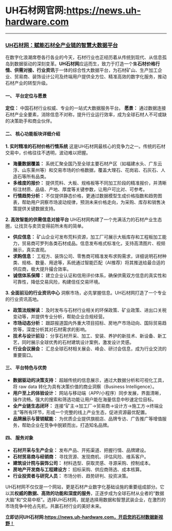 # UH石材网官网:https://news.uh-hardware.com
---

### **[UH石材网：赋能石材全产业链的智慧大数据平台](https://news.uh-hardware.com/)**

在数字化浪潮席卷各行各业的今天，石材行业也正经历着从传统到现代、从信息孤岛到数据驱动的深刻变革。**UH石材网**应运而生，致力于打造一个集**石材价格行情、供需对接、行业资讯**于一体的综合性大数据平台，为石材矿山、生产加工企业、贸易商、装饰设计公司及终端用户提供全方位、精准高效的数字化服务，推动石材产业的转型升级。

#### **一、 平台定位与愿景**

**定位：** 中国石材行业权威、专业的一站式大数据服务平台。
**愿景：** 通过数据连接石材产业全要素，消除信息不对称，提升行业运行效率，成为全球石材人不可或缺的决策助手和商业伙伴。

#### **二、 核心功能板块详细介绍**

**1. 实时精准的石材价格行情系统**
这是UH石材网最核心的竞争力之一。传统的石材交易中，价格往往不透明，波动难以把握。
*   **海量数据覆盖：** 系统汇聚全国乃至全球主要石材产区（如福建水头、广东云浮、山东莱州等）和交易市场的价格数据，覆盖大理石、花岗岩、石灰石、人造石等所有品类。
*   **多维度的报价：** 提供荒料、大板、规格板等不同加工阶段的精准报价，并清晰标注材质、品级、产地、厚度等关键参数，让用户可比对、可参考。
*   **行情趋势分析：** 不仅提供静态价格，更通过数据模型生成价格指数和趋势图表，帮助用户洞察市场波动规律，预测未来价格走向，为采购、库存和销售决策提供关键数据支持。

**2. 高效智能的供需信息对接平台**
UH石材网构建了一个充满活力的石材产业生态圈，让找货与卖货变得前所未有的简单。
*   **供应信息：** 矿山企业可发布荒料资源，加工厂可展示大板库存和工程板加工能力，贸易商可罗列各类石材成品。信息发布格式标准化，支持高清图片、视频展示，真实直观。
*   **求购信息：** 工程方、装饰公司、零售商可精准发布求购需求，详细说明石材种类、规格、数量、用途等，系统通过智能匹配（AI推荐）将其推送给最合适的供应商，极大提升撮合效率。
*   **诚信体系保障：** 建立企业认证和信用评价体系，确保供需双方信息的真实性和可靠性，降低交易风险，构建信任交易环境。

**3. 全面前沿的行业资讯中心**
洞察市场，必先掌握信息。UH石材网打造了一个专业的行业资讯高地。
*   **政策法规解读：** 及时发布与石材行业相关的环保政策、矿业政策、进出口关税变动等，并提供专业分析，帮助企业合规经营。
*   **市场动态分析：** 跟踪报道国内外重大项目招标、房地产市场动向、国际贸易趋势等，深度分析其对石材需求的影响。
*   **技术与设计前沿：** 分享石材开采、加工、安装、养护的新技术、新设备、新工艺，同时展示全球优秀的石材建筑设计案例，激发设计灵感。
*   **行业会议展会：** 汇总全球石材相关展会、峰会、研讨会信息，成为行业交流的重要窗口。

#### **三、 平台特色与优势**

*   **数据驱动的决策支持：** 超越传统的信息展示，通过大数据分析和可视化工具，将 raw data 转化为具有决策价值的商业洞察（Business Intelligence）。
*   **用户至上的体验设计：** 网站与移动端（APP/小程序）同步发展，界面清晰，操作流畅。强大的搜索和筛选功能让用户能在海量信息中秒速定位目标。
*   **全产业链生态闭环：** 连接“矿主→加工厂→贸易商→设计方→施工方→终端业主”等所有环节，形成一个完整的线上产业生态，促进资源最优配置。
*   **品牌展示与营销赋能：** 为优质企业提供旗舰店、品牌专访、广告推广等增值服务，帮助企业在竞争中脱颖而出，打造知名品牌。

#### **四、 服务对象**

*   **石材开采与生产企业：** 发布产品、开拓渠道、把握行情、品牌建设。
*   **石材贸易商与经销商：** 寻找货源、发现商机、评估风险、维系客户。
*   **建筑设计院与装饰公司：** 材料选型、获取灵感、寻源采购、控制成本。
*   **房地产开发商与工程建设方：** 招标采购、供应商筛选、成本核算。
*   **行业投资者与研究人员：** 市场分析、趋势研判、投资决策。

UH石材网不仅仅是一个网站，更是石材产业数字化基础设施的重要组成部分。它以其**权威的数据、高效的功能和深度的服务**，正逐步成为全球石材从业者的“数据大脑”和“交易中枢”。选择UH石材网，就是选择用数据和智慧武装企业，在激烈的市场竞争中抢占先机，共赢石材行业的美好未来。

**立即访问UH石材网:https://news.uh-hardware.com，开启您的石材数据新视野！**
